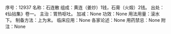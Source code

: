 序号：12937
名称：石连散
组成：黄连（姜炒）1钱，石膏（火煅）2钱。
出处：《仙拈集》卷一。
主治：胃热呕吐。
加减：None
功效：None
用法用量：滚水下。
制备方法：上为末。
临床应用：None
各家论述：None
用药禁忌：None
附注：None
